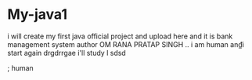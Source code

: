 # My-java1
i will create my first java official project and upload here and it is bank management system
author OM RANA PRATAP SINGH
..
i am human an₫i start again
drgdrrgae
i'll study
l
sdsd

;
human
